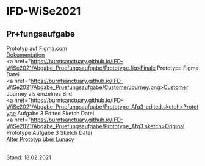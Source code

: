 # IFD-WiSe2021
## Pr+fungsaufgabe

<a href="https://www.figma.com/proto/bMZmawo5r12L8lUnHM7w44/Prototype?scaling=min-zoom&node-id=0%3A2">Prototyp auf Figma.com</a><br>
<a href="https://burntsanctuary.github.io/IFD-WiSe2021/Abgabe_Pruefungsaufgabe/Dokumentation.pdf">Dokumentation</a><br>
<a href="https://burntsanctuary.github.io/IFD-WiSe2021/Abgabe_Pruefungsaufgabe/Prototype.fig>Finale Prototype Figma Datei</a><br>
<a href="https://burntsanctuary.github.io/IFD-WiSe2021/Abgabe_Pruefungsaufgabe/CustomerJourney.png>Customer Journey als einzelnes Bild</a><br>
<a href="https://burntsanctuary.github.io/IFD-WiSe2021/Abgabe_Pruefungsaufgabe/Prototype_Afg3_edited.sketch>Prototype Aufgabe 3 Edited Sketch Datei</a><br>
<a href="https://burntsanctuary.github.io/IFD-WiSe2021/Abgabe_Pruefungsaufgabe/Prototype_Afg3.sketch>Original Prototype Aufgabe 3 Sketch Datei</a><br>
<a href="https://lun-us.icons8.com/p/VIrEFehbJkec7jPJCEdGCA/O0S1tWycZkW2HaAaXkr9cg/index.html">Alter Prototyp über Lunacy</a><br>

<br>Stand: 18.02.2021<br>
